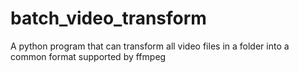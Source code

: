 # batch_video_transform
A python program that can transform all video files in a folder into a common format supported by ffmpeg
